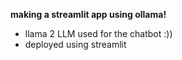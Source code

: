 **making a streamlit app using ollama!**
- llama 2 LLM used for the chatbot :))
- deployed using streamlit
